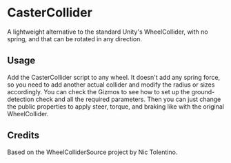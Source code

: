 # CasterCollider
A lightweight alternative to the standard Unity's WheelCollider, with no spring, and that can be rotated in any direction.

## Usage
Add the CasterCollider script to any wheel. It doesn't add any spring force, so you need to add another actual collider and modify the radius or sizes accordingly.
You can check the Gizmos to see how to set up the ground-detection check and all the required parameters.
Then you can just change the public properties to apply steer, torque, and braking like with the original WheelCollider.

## Credits
Based on the WheelColliderSource project by Nic Tolentino.

